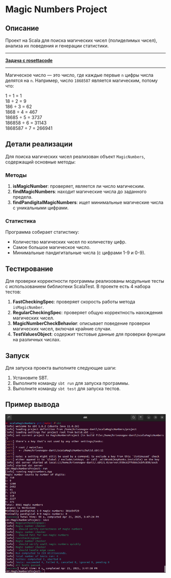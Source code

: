 # Magic Numbers Project

## Описание

Проект на Scala для поиска магических чисел (полиделимых чисел), анализа их поведения и генерации статистики.

---

[**Задача с rosettacode**](https://rosettacode.org/wiki/Magic_numbers)

---

Магическое число — это число, где каждые первые `n` цифры числа делятся на `n`. Например, число `1868587` является магическим, потому что:

1 ÷ 1 = 1  
18 ÷ 2 = 9  
186 ÷ 3 = 62  
1868 ÷ 4 = 467  
18685 ÷ 5 = 3737  
186858 ÷ 6 = 31143  
1868587 ÷ 7 = 266941

## Детали реализации

Для поиска магических чисел реализован объект `MagicNumbers`, содержащий основные методы:

### Методы

1. **isMagicNumber**: проверяет, является ли число магическим.
2. **findMagicNumbers**: находит магические числа до заданного предела.
3. **findPandigitalMagicNumbers**: ищет минимальные магические числа с уникальными цифрами.

### Статистика

Программа собирает статистику:

- Количество магических чисел по количеству цифр.
- Самое большое магическое число.
- Минимальные пандигитальные числа (с цифрами 1-9 и 0-9).

## Тестирование

Для проверки корректности программы реализованы модульные тесты с использованием библиотеки ScalaTest. В проекте есть 4 набора тестов:

1. **FastCheckingSpec**: проверяет скорость работы метода `isMagicNumber`.
2. **RegularCheckingSpec**: проверяет общую корректность нахождения магических чисел.
3. **MagicNumberCheckBehavior**: описывает поведение проверки магических чисел, включая крайние случаи.
4. **TestValuesObject**: содержит тестовые данные для проверки функции на различных числах.

## Запуск

Для запуска проекта выполните следующие шаги:

1. Установите SBT.
2. Выполните команду `sbt run` для запуска программы.
3. Выполните команду `sbt test` для запуска тестов.

## Пример вывода

![Пример вывода](assets/console_output.png)
